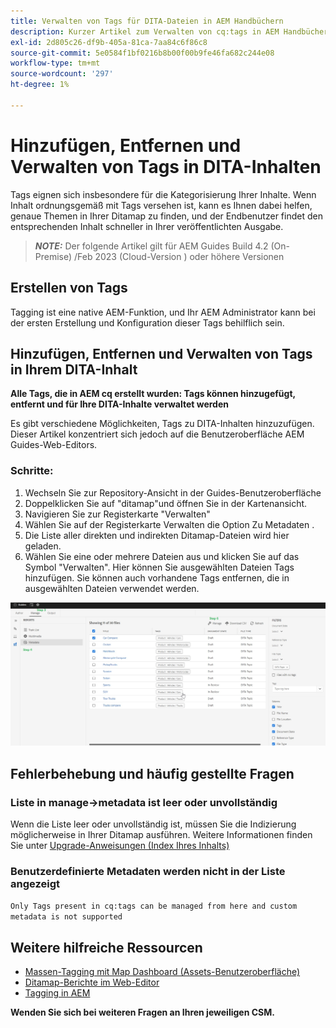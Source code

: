 ```yaml
---
title: Verwalten von Tags für DITA-Dateien in AEM Handbüchern
description: Kurzer Artikel zum Verwalten von cq:tags in AEM Handbüchern
exl-id: 2d805c26-df9b-405a-81ca-7aa84c6f86c8
source-git-commit: 5e0584f1bf0216b8b00f00b9fe46fa682c244e08
workflow-type: tm+mt
source-wordcount: '297'
ht-degree: 1%

---
```


# Hinzufügen, Entfernen und Verwalten von Tags in DITA-Inhalten

Tags eignen sich insbesondere für die Kategorisierung Ihrer Inhalte. Wenn Inhalt ordnungsgemäß mit Tags versehen ist, kann es Ihnen dabei helfen, genaue Themen in Ihrer Ditamap zu finden, und der Endbenutzer findet den entsprechenden Inhalt schneller in Ihrer veröffentlichten Ausgabe.

> **_NOTE:_**  Der folgende Artikel gilt für AEM Guides Build 4.2 (On-Premise) /Feb 2023 (Cloud-Version ) oder höhere Versionen


## Erstellen von Tags

Tagging ist eine native AEM-Funktion, und Ihr AEM Administrator kann bei der ersten Erstellung und Konfiguration dieser Tags behilflich sein.


## Hinzufügen, Entfernen und Verwalten von Tags in Ihrem DITA-Inhalt

**Alle Tags, die in AEM cq erstellt wurden: Tags können hinzugefügt, entfernt und für Ihre DITA-Inhalte verwaltet werden**

Es gibt verschiedene Möglichkeiten, Tags zu DITA-Inhalten hinzuzufügen. Dieser Artikel konzentriert sich jedoch auf die Benutzeroberfläche AEM Guides-Web-Editors.

### Schritte:

1. Wechseln Sie zur Repository-Ansicht in der Guides-Benutzeroberfläche
2. Doppelklicken Sie auf &quot;ditamap&quot;und öffnen Sie in der Kartenansicht.
3. Navigieren Sie zur Registerkarte &quot;Verwalten&quot;
4. Wählen Sie auf der Registerkarte Verwalten die Option Zu Metadaten .
5. Die Liste aller direkten und indirekten Ditamap-Dateien wird hier geladen.
6. Wählen Sie eine oder mehrere Dateien aus und klicken Sie auf das Symbol &quot;Verwalten&quot;. Hier können Sie ausgewählten Dateien Tags hinzufügen.
Sie können auch vorhandene Tags entfernen, die in ausgewählten Dateien verwendet werden.

<img title="Verwalten von Tags in AEM Handbüchern " alt="Verwalten von Tags in DITA " src="ManageTags.jpg">

## Fehlerbehebung und häufig gestellte Fragen

### Liste in manage->metadata ist leer oder unvollständig

Wenn die Liste leer oder unvollständig ist, müssen Sie die Indizierung möglicherweise in Ihrer Ditamap ausführen. Weitere Informationen finden Sie unter [Upgrade-Anweisungen (Index Ihres Inhalts)](/help/product-guide/install-guide/upgrade-xml-documentation.md#steps-to-index-the-existing-content-to-use-the-new-find-and-replace%3A)

### Benutzerdefinierte Metadaten werden nicht in der Liste angezeigt

`Only Tags present in cq:tags can be managed from here and custom metadata is not supported`




## Weitere hilfreiche Ressourcen

- [Massen-Tagging mit Map Dashboard (Assets-Benutzeroberfläche)](/help/product-guide/user-guide/map-editor-bulk-tagging.md)
- [Ditamap-Berichte im Web-Editor](/help/product-guide/user-guide/reports-web-editor.md)
- [Tagging in AEM](https://experienceleague.adobe.com/docs/experience-manager-learn/assets/configuring/tagging.html?lang=en)


**Wenden Sie sich bei weiteren Fragen an Ihren jeweiligen CSM.**
